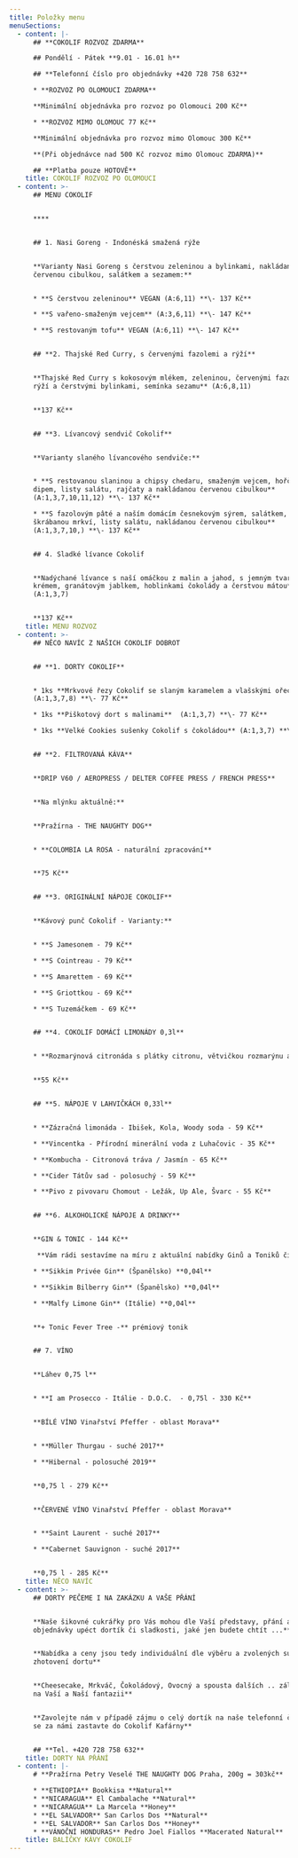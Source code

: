 ```yaml
---
title: Položky menu
menuSections:
  - content: |-
      ## **COKOLIF ROZVOZ ZDARMA**

      ## Pondělí - Pátek **9.01 - 16.01 h**

      ## **Telefonní číslo pro objednávky +420 728 758 632**

      * **ROZVOZ PO OLOMOUCI ZDARMA**

      **Minimální objednávka pro rozvoz po Olomouci 200 Kč** 

      * **ROZVOZ MIMO OLOMOUC 77 Kč** 

      **Minimální objednávka pro rozvoz mimo Olomouc 300 Kč**

      **(Při objednávce nad 500 Kč rozvoz mimo Olomouc ZDARMA)**

      ## **Platba pouze HOTOVĚ**
    title: COKOLIF ROZVOZ PO OLOMOUCI
  - content: >-
      ## MENU COKOLIF


      ****


      ## 1. Nasi Goreng - Indonéská smažená rýže


      **Varianty Nasi Goreng s čerstvou zeleninou a bylinkami, nakládanou
      červenou cibulkou, salátkem a sezamem:**  


      * **S čerstvou zeleninou** VEGAN (A:6,11) **\- 137 Kč**

      * **S vařeno-smaženým vejcem** (A:3,6,11) **\- 147 Kč**

      * **S restovaným tofu** VEGAN (A:6,11) **\- 147 Kč**


      ## **2. Thajské Red Curry, s červenými fazolemi a rýží**


      **Thajské Red Curry s kokosovým mlékem, zeleninou, červenými fazolemi,
      rýží a čerstvými bylinkami, semínka sezamu** (A:6,8,11)


      **137 Kč** 


      ## **3. Lívancový sendvič Cokolif**


      **Varianty slaného lívancového sendviče:**


      * **S restovanou slaninou a chipsy chedaru, smaženým vejcem, hořčičným
      dipem, listy salátu, rajčaty a nakládanou červenou cibulkou**
      (A:1,3,7,10,11,12) **\- 137 Kč**

      * **S fazolovým pâté a naším domácím česnekovým sýrem, salátkem, rajčaty a
      škrábanou mrkví, listy salátu, nakládanou červenou cibulkou**
      (A:1,3,7,10,) **\- 137 Kč**


      ## 4. Sladké lívance Cokolif


      **Nadýchané lívance s naší omáčkou z malin a jahod, s jemným tvarohovým
      krémem, granátovým jablkem, hoblinkami čokolády a čerstvou mátou**
      (A:1,3,7)


      **137 Kč**
    title: MENU ROZVOZ
  - content: >-
      ## NĚCO NAVÍC Z NAŠICH COKOLIF DOBROT


      ## **1. DORTY COKOLIF**


      * 1ks **Mrkvové řezy Cokolif se slaným karamelem a vlašskými ořechy**
      (A:1,3,7,8) **\- 77 Kč**

      * 1ks **Piškotový dort s malinami**  (A:1,3,7) **\- 77 Kč**

      * 1ks **Velké Cookies sušenky Cokolif s čokoládou** (A:1,3,7) **\- 44 Kč**


      ## **2. FILTROVANÁ KÁVA**


      **DRIP V60 / AEROPRESS / DELTER COFFEE PRESS / FRENCH PRESS**


      **Na mlýnku aktuálně:** 


      **Pražírna - THE NAUGHTY DOG**


      * **COLOMBIA LA ROSA - naturální zpracování**


      **75 Kč**


      ## **3. ORIGINÁLNÍ NÁPOJE COKOLIF**


      **Kávový punč Cokolif - Varianty:**  


      * **S Jamesonem - 79 Kč**

      * **S Cointreau - 79 Kč**

      * **S Amarettem - 69 Kč**

      * **S Griottkou - 69 Kč**

      * **S Tuzemáčkem - 69 Kč**


      ## **4. COKOLIF DOMÁCÍ LIMONÁDY 0,3l**


      * **Rozmarýnová citronáda s plátky citronu, větvičkou rozmarýnu a ledem**


      **55 Kč**


      ## **5. NÁPOJE V LAHVIČKÁCH 0,33l**


      * **Zázračná limonáda - Ibišek, Kola, Woody soda - 59 Kč**

      * **Vincentka - Přírodní minerální voda z Luhačovic - 35 Kč**

      * **Kombucha - Citronová tráva / Jasmín - 65 Kč**

      * **Cider Tátův sad - polosuchý - 59 Kč**

      * **Pivo z pivovaru Chomout - Ležák, Up Ale, Švarc - 55 Kč**


      ## **6. ALKOHOLICKÉ NÁPOJE A DRINKY**


      **GIN & TONIC - 144 Kč**

       **Vám rádi sestavíme na míru z aktuální nabídky Ginů a Toniků či doplňujících ingrediencí** 

      * **Sikkim Privée Gin** (Španělsko) **0,04l**

      * **Sikkim Bilberry Gin** (Španělsko) **0,04l**

      * **Malfy Limone Gin** (Itálie) **0,04l**


      **+ Tonic Fever Tree -** prémiový tonik


      ## 7. VÍNO


      **Láhev 0,75 l** 


      * **I am Prosecco - Itálie - D.O.C.  - 0,75l - 330 Kč**


      **BÍLÉ VÍNO Vinařství Pfeffer - oblast Morava**


      * **Müller Thurgau - suché 2017**

      * **Hibernal - polosuché 2019**


      **0,75 l - 279 Kč**


      **ČERVENÉ VÍNO Vinařství Pfeffer - oblast Morava**


      * **Saint Laurent - suché 2017**

      * **Cabernet Sauvignon - suché 2017**


      **0,75 l - 285 Kč**
    title: NĚCO NAVÍC
  - content: >-
      ## DORTY PEČEME I NA ZAKÁZKU A VAŠE PŘÁNÍ


      **Naše šikovné cukrářky pro Vás mohou dle Vaší představy, přání a
      objednávky upéct dortík či sladkosti, jaké jen budete chtít ...**


      **Nabídka a ceny jsou tedy individuální dle výběru a zvolených surovin na
      zhotovení dortu**


      **Cheesecake, Mrkváč, Čokoládový, Ovocný a spousta dalších .. záleží jen
      na Vaší a Naší fantazii**


      **Zavolejte nám v případě zájmu o celý dortík na naše telefonní číslo nebo
      se za námi zastavte do Cokolif Kafárny**


      ## **Tel. +420 728 758 632**
    title: DORTY NA PŘÁNÍ
  - content: |-
      # **Pražírna Petry Veselé THE NAUGHTY DOG Praha, 200g = 303kč**

      * **ETHIOPIA** Bookkisa **Natural**
      * **NICARAGUA** El Cambalache **Natural**
      * **NICARAGUA** La Marcela **Honey**
      * **EL SALVADOR** San Carlos Dos **Natural**
      * **EL SALVADOR** San Carlos Dos **Honey**
      * **VÁNOČNÍ HONDURAS** Pedro Joel Fiallos **Macerated Natural**
    title: BALÍČKY KÁVY COKOLIF
---
```


